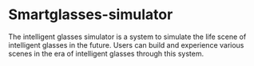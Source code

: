 # Smartglasses-simulator
The intelligent glasses simulator is a system to simulate the life scene of intelligent glasses in the future. Users can build and experience various scenes in the era of intelligent glasses through this system.
